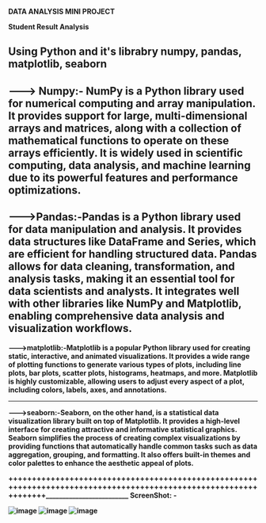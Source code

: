 <b> DATA ANALYSIS MINI PROJECT <b>

<b>Student Result Analysis <b>



<b>Using Python and it's librabry numpy,
 pandas, matplotlib, seaborn <b>
 --------------------------------------------------------------------------------------
---> Numpy:- NumPy is a Python library used for numerical computing and array manipulation. It provides support for large, multi-dimensional arrays and matrices, along with a collection of mathematical functions to operate on these arrays efficiently. It is widely used in scientific computing, data analysis, and machine learning due to its powerful features and performance optimizations.
-----------------------------------------------------------------------------------------


--->Pandas:-Pandas is a Python library used for data manipulation and analysis. It provides data structures like DataFrame and Series, which are efficient for handling structured data. Pandas allows for data cleaning, transformation, and analysis tasks, making it an essential tool for data scientists and analysts. It integrates well with other libraries like NumPy and Matplotlib, enabling comprehensive data analysis and visualization workflows.
--------------------------------------------------------------------------------------------



--->matplotlib:-Matplotlib is a popular Python library used for creating static, interactive, and animated visualizations. It provides a wide range of plotting functions to generate various types of plots, including line plots, bar plots, scatter plots, histograms, heatmaps, and more. Matplotlib is highly customizable, allowing users to adjust every aspect of a plot, including colors, labels, axes, and annotations.


____________________________________________________________________________________________________________________
--->seaborn:-Seaborn, on the other hand, is a statistical data visualization library built on top of Matplotlib. It provides a high-level interface for creating attractive and informative statistical graphics. Seaborn simplifies the process of creating complex visualizations by providing functions that automatically handle common tasks such as data aggregation, grouping, and formatting. It also offers built-in themes and color palettes to enhance the aesthetic appeal of plots.



________++++++++++++++++++++++++++++++++++++++++++++++++++++++++++++++++++++++++++++++++++++++++++++++++++++++++++++++++++_________________________________
ScreenShot: -



![image](https://github.com/Suman25p/student_result_analysis/assets/128914804/c7afd848-845e-4714-9564-d78064268356)
![image](https://github.com/Suman25p/student_result_analysis/assets/128914804/781488f4-ae31-4502-8003-ffc625e5841f)
![image](https://github.com/Suman25p/student_result_analysis/assets/128914804/e2d99fc6-19e3-4b63-81eb-5eff3a9f5149)

